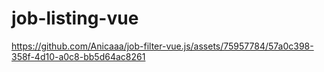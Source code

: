 # job-listing-vue

https://github.com/Anicaaa/job-filter-vue.js/assets/75957784/57a0c398-358f-4d10-a0c8-bb5d64ac8261

